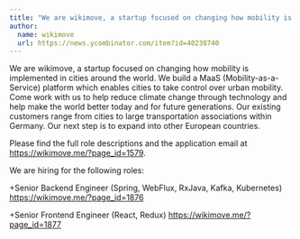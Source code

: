 ```yaml
---
title: "We are wikimove, a startup focused on changing how mobility is implemented in cities around the world. We build a MaaS (Mobility-as-a-Service) platform which enables cities to take control over urban mobility. Come work with us to help reduce climate change through technology and help make the world better today and for future generations. Our existing customers range from cities to large transportation associations within Germany. Our next step is to expand into other European countries."
author:
  name: wikimove
  url: https://news.ycombinator.com/item?id=40238740
---
```

We are wikimove, a startup focused on changing how mobility is implemented in cities around the world. We build a MaaS (Mobility-as-a-Service) platform which enables cities to take control over urban mobility. Come work with us to help reduce climate change through technology and help make the world better today and for future generations. Our existing customers range from cities to large transportation associations within Germany. Our next step is to expand into other European countries.

Please find the full role descriptions and the application email at <a href="https:&#x2F;&#x2F;wikimove.me&#x2F;?page_id=1579" rel="nofollow">https:&#x2F;&#x2F;wikimove.me&#x2F;?page_id=1579</a>.

We are hiring for the following roles:

+Senior Backend Engineer (Spring, WebFlux, RxJava, Kafka, Kubernetes) <a href="https:&#x2F;&#x2F;wikimove.me&#x2F;?page_id=1876" rel="nofollow">https:&#x2F;&#x2F;wikimove.me&#x2F;?page_id=1876</a>

+Senior Frontend Engineer (React, Redux) <a href="https:&#x2F;&#x2F;wikimove.me&#x2F;?page_id=1877" rel="nofollow">https:&#x2F;&#x2F;wikimove.me&#x2F;?page_id=1877</a>
